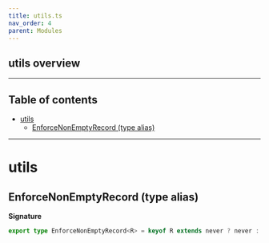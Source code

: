 ```yaml
---
title: utils.ts
nav_order: 4
parent: Modules
---
```


## utils overview

---

<h2 class="text-delta">Table of contents</h2>

- [utils](#utils)
  - [EnforceNonEmptyRecord (type alias)](#enforcenonemptyrecord-type-alias)

---

# utils

## EnforceNonEmptyRecord (type alias)

**Signature**

```ts
export type EnforceNonEmptyRecord<R> = keyof R extends never ? never : R
```
